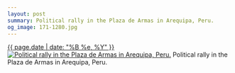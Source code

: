 ```yaml
---
layout: post
summary: Political rally in the Plaza de Armas in Arequipa, Peru.
og_image: 171-1280.jpg
---
```


<p>
  <time><a href="/171">{{ page.date | date: "%B %e, %Y" }}</a></time>
  <a href="/171"><img src="{{ site.assets_url }}/171-640.jpg" srcset="{{ site.assets_url }}/171-1280.jpg 1280w, {{ site.assets_url }}/171-960.jpg 960w, {{ site.assets_url }}/171-640.jpg 640w, {{ site.assets_url }}/171-320.jpg 320w" sizes="(min-width: 700px) 50vw, calc(100vw - 2rem)" alt="Political rally in the Plaza de Armas in Arequipa, Peru." /></a>
  <span>Political rally in the Plaza de Armas in Arequipa, Peru.</span>
</p>
